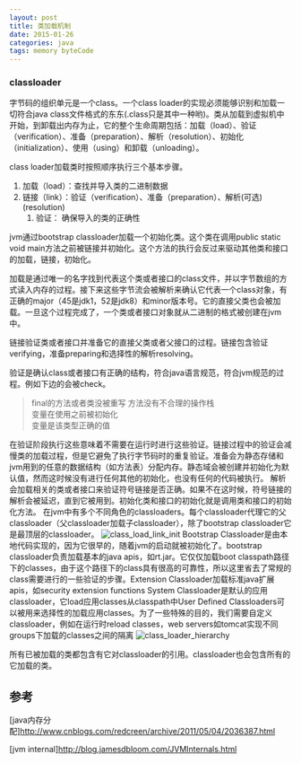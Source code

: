 ```yaml
---
layout: post
title: 类加载机制
date: 2015-01-26
categories: java
tags: memory byteCode
---
```


### classloader

字节码的组织单元是一个class。一个class loader的实现必须能够识别和加载一切符合java class文件格式的东东(.class只是其中一种哟)。类从加载到虚拟机中开始，到卸载出内存为止，它的整个生命周期包括：加载（load）、验证（verification）、准备（preparation）、解析（resolution）、初始化（initialization）、使用（using）和卸载（unloading）。


class loader加载类时按照顺序执行三个基本步骤。

1.   加载（load）：查找并导入类的二进制数据
2.   链接（link）：验证（verification）、准备（preparation）、解析(可选)(resolution)
     1.   验证： 确保导入的类的正确性  



jvm通过bootstrap classloader加载一个初始化类。这个类在调用public static void main方法之前被链接并初始化。这个方法的执行会反过来驱动其他类和接口的加载，链接，初始化。

加载是通过唯一的名字找到代表这个类或者接口的class文件，并以字节数组的方式读入内存的过程。接下来这些字节流会被解析来确认它代表一个class对象，有正确的major（45是jdk1，52是jdk8）和minor版本号。它的直接父类也会被加载。一旦这个过程完成了，一个类或者接口对象就从二进制的格式被创建在jvm中。

链接验证类或者接口并准备它的直接父类或者父接口的过程。链接包含验证verifying，准备preparing和选择性的解析resolving。

验证是确认class或者接口有正确的结构，符合java语言规范，符合jvm规范的过程。例如下边的会被check。

>final的方法或者类没被重写
>方法没有不合理的操作栈  
>变量在使用之前被初始化  
>变量是该类型正确的值  

在验证阶段执行这些意味着不需要在运行时进行这些验证。链接过程中的验证会减慢类的加载过程，但是它避免了执行字节码时的重复验证。准备会为静态存储和jvm用到的任意的数据结构（如方法表）分配内存。静态域会被创建并初始化为默认值，然而这时候没有进行任何其他的初始化，也没有任何的代码被执行。
解析会加载相关的类或者接口来验证符号链接是否正确。如果不在这时候，符号链接的解析会被延迟，直到它被用到。初始化类和接口的初始化就是调用类和接口的初始化方法。
在jvm中有多个不同角色的classloaders。每个classloader代理它的父classloader（父classloader加载子classloader），除了bootstrap classloader它是最顶层的classloader。
![class_load_link_init](http://blog.jamesdbloom.com/images_2013_11_17_17_56/Class_Loading_Linking_Initializing.png)
Bootstrap Classloader是由本地代码实现的，因为它很早的，随着jvm的启动就被初始化了。bootstrap classloader负责加载基本的java apis，如rt.jar。它仅仅加载boot classpath路径下的classes，由于这个路径下的class具有很高的可靠性，所以这里省去了常规的class需要进行的一些验证的步骤。Extension Classloader加载标准java扩展apis，如security extension functions System Classloader是默认的应用classloader，它load应用classes从classpath中User Defined Classloaders可以被用来选择性的加载应用classes。为了一些特殊的目的，我们需要自定义classloader，例如在运行时reload classes，web servers如tomcat实现不同groups下加载的classes之间的隔离
![class_loader_hierarchy](http://blog.jamesdbloom.com/images_2013_11_17_17_56/class_loader_hierarchy.png)

所有已被加载的类都包含有它对classloader的引用。classloader也会包含所有的它加载的类。

## 参考

[java内存分配]<http://www.cnblogs.com/redcreen/archive/2011/05/04/2036387.html>

[jvm internal]<http://blog.jamesdbloom.com/JVMInternals.html>
